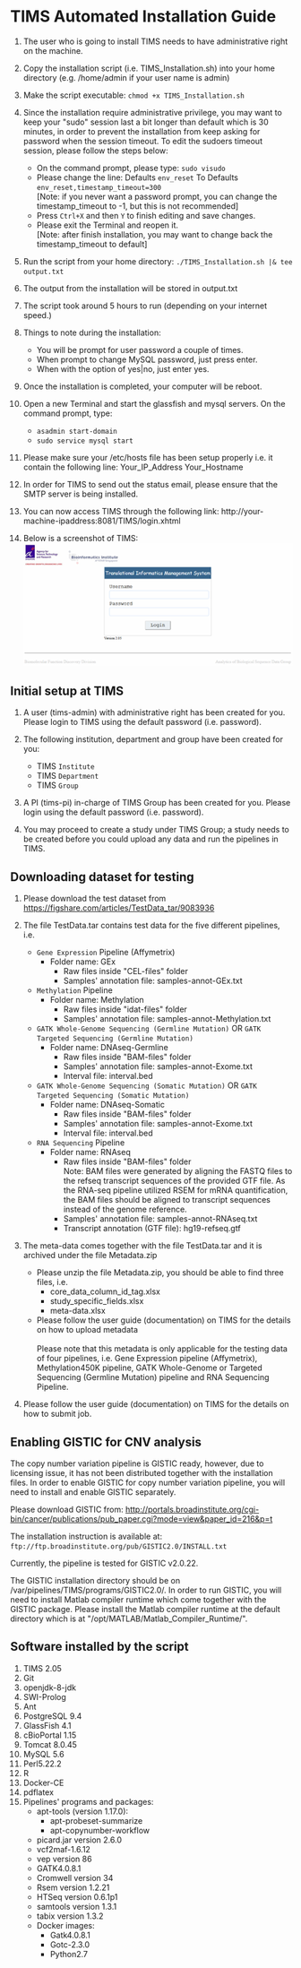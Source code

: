 # TIMS Automated Installation Guide

1.	The user who is going to install TIMS needs to have administrative right on the machine.

2.	Copy the installation script (i.e. TIMS_Installation.sh) into your home directory (e.g. /home/admin if your user name is admin)

3.	Make the script executable: `chmod +x TIMS_Installation.sh`

4.	Since the installation require administrative privilege, you may want to keep your "sudo" session last a bit longer than default which is 30 minutes, in order to prevent the installation from keep asking for password when the session timeout. To edit the sudoers timeout session, please follow the steps below:
	- On the command prompt, please type: `sudo visudo`
	- Please change the line:
		Defaults `env_reset` To Defaults `env_reset,timestamp_timeout=300`<br/>[Note: if you never want a password prompt, you can change the timestamp_timeout to -1, but this is not recommended]
	- Press `Ctrl+X` and then `Y` to finish editing and save changes. 
	- Please exit the Terminal and reopen it.<br/>[Note: after finish installation, you may want to change back the timestamp_timeout to default]

5.	Run the script from your home directory: `./TIMS_Installation.sh |& tee output.txt`

6.	The output from the installation will be stored in output.txt

7.	The script took around 5 hours to run (depending on your internet speed.)

8.	Things to note during the installation:
	- You will be prompt for user password a couple of times.
	- When prompt to change MySQL password, just press enter.
	- When with the option of yes|no, just enter yes.

9.	Once the installation is completed, your computer will be reboot.

10.	Open a new Terminal and start the glassfish and mysql servers. On the command prompt, type:
	- `asadmin start-domain`
	- `sudo service mysql start`

11.	Please make sure your /etc/hosts file has been setup properly i.e. it contain the following line:
Your_IP_Address	Your_Hostname

12.	In order for TIMS to send out the status email, please ensure that the SMTP server is being installed.

13.	You can now access TIMS through the following link:
http://your-machine-ipaddress:8081/TIMS/login.xhtml

14.	Below is a screenshot of TIMS:<br/>
![Figure 1. TIMS login page](TIMS-login.png)

## Initial setup at TIMS
1.	A user (tims-admin) with administrative right has been created for you. Please login to TIMS using the default password (i.e. password).

2.	The following institution, department and group have been created for you:
	- TIMS `Institute`
 	- TIMS `Department`
	- TIMS `Group`

3.	A PI (tims-pi) in-charge of TIMS Group has been created for you. Please login using the default password (i.e. password).

4.	You may proceed to create a study under TIMS Group; a study needs to be created before you could upload any data and run the pipelines in TIMS.

## Downloading dataset for testing
1)	Please download the test dataset from https://figshare.com/articles/TestData_tar/9083936

2)	The file TestData.tar contains test data for the five different pipelines, i.e.
	* `Gene Expression` Pipeline (Affymetrix)
  	  * Folder name: GEx
		*  Raw files inside "CEL-files" folder
		*  Samples' annotation file: samples-annot-GEx.txt
	* `Methylation` Pipeline
	  * Folder name: Methylation
		* Raw files inside "idat-files" folder
		* Samples' annotation file: samples-annot-Methylation.txt
	* `GATK Whole-Genome Sequencing (Germline Mutation)` OR `GATK Targeted Sequencing (Germline Mutation)` 
	  * Folder name: DNAseq-Germline
	    * Raw files inside "BAM-files" folder
	    * Samples' annotation file: samples-annot-Exome.txt
	    * Interval file: interval.bed
	* `GATK Whole-Genome Sequencing (Somatic Mutation)` OR `GATK Targeted Sequencing (Somatic Mutation)`
	  * Folder name: DNAseq-Somatic
		* Raw files inside "BAM-files" folder
		* Samples' annotation file: samples-annot-Exome.txt
		* Interval file: interval.bed
	* `RNA Sequencing` Pipeline
	  * Folder name: RNAseq
		* Raw files inside "BAM-files" folder <br/>
Note: BAM files were generated by aligning the FASTQ files to the refseq transcript sequences of the provided GTF file. As the RNA-seq pipeline utilized RSEM for mRNA quantification, the BAM files should be aligned to transcript sequences instead of the genome reference.
		* Samples' annotation file: samples-annot-RNAseq.txt
		* Transcript annotation (GTF file): hg19-refseq.gtf

3)	The meta-data comes together with the file TestData.tar and it is archived under the file Metadata.zip 
	* Please unzip the file Metadata.zip, you should be able to find three files, i.e.
	  * core_data_column_id_tag.xlsx
	  * study_specific_fields.xlsx
	  * meta-data.xlsx
	* Please follow the user guide (documentation) on TIMS for the details on how to upload metadata <br/><br/>
Please note that this metadata is only applicable for the testing data of four pipelines, i.e. Gene Expression pipeline (Affymetrix), Methylation450K pipeline, GATK Whole-Genome or Targeted Sequencing (Germline Mutation) pipeline and RNA Sequencing Pipeline. 

4)	Please follow the user guide (documentation) on TIMS for the details on how to submit job. 

## Enabling GISTIC for CNV analysis
The copy number variation pipeline is GISTIC ready, however, due to licensing issue, it has not been distributed together with the installation files. In order to enable GISTIC for copy number variation pipeline, you will need to install and enable GISTIC separately.

Please download GISTIC from: http://portals.broadinstitute.org/cgi-bin/cancer/publications/pub_paper.cgi?mode=view&paper_id=216&p=t

The installation instruction is available at: `ftp://ftp.broadinstitute.org/pub/GISTIC2.0/INSTALL.txt`

Currently, the pipeline is tested for GISTIC v2.0.22. 

The GISTIC installation directory should be on /var/pipelines/TIMS/programs/GISTIC2.0/. In order to run GISTIC, you will need to install Matlab compiler runtime which come together with the GISTIC package. Please install the Matlab compiler runtime at the default directory which is at "/opt/MATLAB/Matlab_Compiler_Runtime/".

## Software installed by the script
1.	TIMS 2.05
2.	Git
3.	openjdk-8-jdk
4.	SWI-Prolog
5.	Ant
6.	PostgreSQL 9.4
7.	GlassFish 4.1
8.	cBioPortal 1.15
9.	Tomcat 8.0.45
10.	MySQL 5.6
11.	Perl5.22.2
12.	R
13.	Docker-CE
14.	pdflatex
15.	Pipelines' programs and packages:
	* apt-tools (version 1.17.0):
	  * apt-probeset-summarize
	  * apt-copynumber-workflow 
	* picard.jar version 2.6.0
	* vcf2maf-1.6.12
	* vep version 86
	* GATK4.0.8.1
	* Cromwell version 34
	* Rsem version 1.2.21
	* HTSeq version 0.6.1p1
	* samtools version 1.3.1
	* tabix version 1.3.2
	* Docker images:
	  * Gatk4.0.8.1
	  * Gotc-2.3.0
	  * Python2.7
